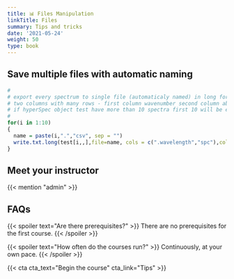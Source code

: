 ```yaml
---
title: 📊 Files Manipulation
linkTitle: Files
summary: Tips and tricks
date: '2021-05-24'
weight: 50
type: book
---
```



## Save multiple files with automatic naming

```r
#
# export every spectrum to single file (automaticaly named) in long format 
# two columns with many rows - first column wavenumber second column absorbance no headers
# if hyperSpec object test have more than 10 spectra first 10 will be exported with this code
#
for(i in 1:10)
{ 
  name = paste(i,".","csv", sep = "")
  write.txt.long(test[i,,],file=name, cols = c(".wavelength","spc"),col.names =FALSE)
}
```


## Meet your instructor

{{< mention "admin" >}}

## FAQs

{{< spoiler text="Are there prerequisites?" >}}
There are no prerequisites for the first course.
{{< /spoiler >}}

{{< spoiler text="How often do the courses run?" >}}
Continuously, at your own pace.
{{< /spoiler >}}

{{< cta cta_text="Begin the course" cta_link="Tips" >}}
